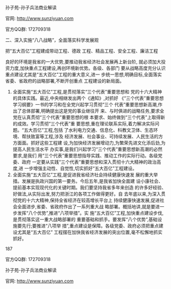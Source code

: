 孙子苑-孙子兵法商业解读

官网: http://www.sunziyuan.com

官方QQ群: 172709318

二、深入实施“八八战略”，全面落实科学发展观

把“五大百亿”工程建成带动工程、德政
工程、精品工程、安全工程、廉洁工程

良好的环境是我省的一大优势,要推动我省经济社会发展再上新台阶,
就必须加大投资力度,加快重点工程建设,再创环境新优势。各级、各部门
要从战略高度充分认识重点建设尤其是“五大百亿”工程的重大意义,进一
步统一思想,明确目标,全面落实省委、省政府的战略部署,不断开创重点
工程建设的新局面。
1. 全面实施“五大百亿”工程,是贯彻落实“三个代表”重要思想和
党的十六大精神的具体实践。最近,中央相继发出两个《通知》,对抓好
《“三个代表”重要思想学习纲要》一书的学习和在全党兴起学习贯彻“三个
代表”重要思想新高潮,作出了总体部署,明确提出这是党的事业继往开
来、与时俱进的战略任务,要求全党在认真贯彻“三个代表”重要思想的根
本要求、始终做到“三个代表”上取得新的成效。学习贯彻“三个代表”重
要思想,重在理论联系实际,着力解决实际问题。“五大百亿”工程,包括
了水利电力交通、信息化、科教文卫体、生态环境、帮扶致富等工程,涉及
经济发展、社会事业、可持续发展、人民生活的方方面面。抓好这些工程建
设,为加快经济发展增动力,为繁荣先进文化添后劲,为提高人民生活水平
办实事,是我们兴起学习“三个代表”重要思想新高潮的必然要求,是我们
用“三个代表”重要思想指导实践、推动工作的实际行动。各级党委、政府
一定要从实践“三个代表”重要思想和深入贯彻十六大精神的政治高度,进
一步增强主动性、自觉性,切实抓好“五大百亿”工程建设。
2. 全面实施“五大百亿”工程,是促进我省经济社会持续健康快速发
展的重大举措。发展是执政兴国的第一要务。今后五年,是我省加快全面建
设小康社会、提前基本实现现代化的关键时期。我们要坚持我省多年来创造
的许多好经验、好做法,从实际出发,努力把浙江的各项工作做得更好。自
去年底以来,为深入贯彻党的十六大精神,保持全省经济在较高增长平台上
持续健康快速发展,促进社会全面进步,省委、省政府作出了一系列重大战
略部署。概括地讲,就是要进一步发挥“八个优势”,推进“八项举措”。实
施“五大百亿”工程,加快重点建设步伐,是贯彻落实这一重大战略部署的
重要基础和抓手。要发挥“八个优势”,基础设施要先行;要推进“八项举
措”,重点建设是保障。各级党委、政府必须把重点建设尤其是“五大百亿”
工程摆在加快我省经济发展的突出位置,毫不松懈地抓实抓好。

187

官方QQ群: 172709318

孙子苑-孙子兵法商业解读

官网: http://www.sunziyuan.com